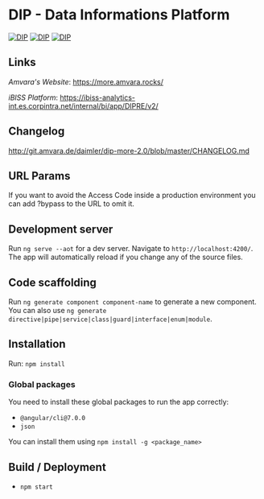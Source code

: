 # DIP - Data Informations Platform

[![DIP](https://img.shields.io/badge/DIP-stable-brightgreen.svg)](http://git.amvara.de/daimler/dip-more-2.0)   [![DIP](https://img.shields.io/badge/dependencies-up%20to%20date-yellow.svg)](http://git.amvara.de/daimler/dip-more-2.0)   [![DIP](https://img.shields.io/badge/version-2.11.0-brightgreen.svg)](http://git.amvara.de/daimler/dip-more-2.0)

## Links

_Amvara's Website_: https://more.amvara.rocks/

_iBISS Platform_: https://ibiss-analytics-int.es.corpintra.net/internal/bi/app/DIPRE/v2/

## Changelog

http://git.amvara.de/daimler/dip-more-2.0/blob/master/CHANGELOG.md

## URL Params

If you want to avoid the Access Code inside a production environment you can add ?bypass to the URL to omit it.

## Development server

Run `ng serve --aot` for a dev server. Navigate to `http://localhost:4200/`. The app will automatically reload if you change any of the source files.

## Code scaffolding

Run `ng generate component component-name` to generate a new component. You can also use `ng generate directive|pipe|service|class|guard|interface|enum|module`.

## Installation

Run: `npm install`
### Global packages
You need to install these global packages to run the app correctly:
- `@angular/cli@7.0.0`
- `json`

You can install them using `npm install -g <package_name>`

## Build / Deployment

- `npm start`
